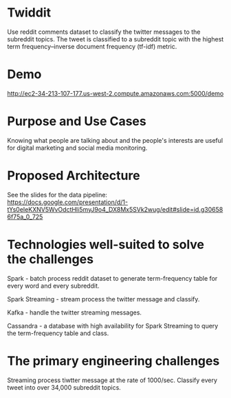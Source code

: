 # Twiddit
Use reddit comments dataset to classify the twitter messages to the subreddit topics. The tweet is classified to a subreddit topic with the highest term frequency–inverse document frequency (tf-idf) metric.

# Demo
http://ec2-34-213-107-177.us-west-2.compute.amazonaws.com:5000/demo

# Purpose and Use Cases
Knowing what people are talking about and the people's interests are useful for digital marketing and social media monitoring.

# Proposed Architecture
See the slides for the data pipeline:
https://docs.google.com/presentation/d/1-tYs0eIeKXNV5WvOdctHIi5myJ9o4_DX8Mx5SVk2wug/edit#slide=id.g306586f75a_0_725

# Technologies well-suited to solve the challenges
Spark - batch process reddit dataset to generate term-frequency table for every word and every subreddit.

Spark Streaming - stream process the twitter message and classify.

Kafka - handle the twitter streaming messages.

Cassandra - a database with high availability for Spark Streaming to query the term-frequency table and class.

# The primary engineering challenges
Streaming process tiwtter message at the rate of 1000/sec. Classify every tweet into over 34,000 subreddit topics.
